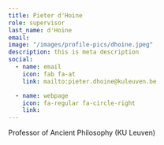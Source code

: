 ```yaml
---
title: Pieter d'Hoine
role: supervisor
last_name: d'Hoine
email: 
image: "/images/profile-pics/dhoine.jpeg"
description: this is meta description
social:
  - name: email
    icon: fab fa-at
    link: mailto:pieter.dhoine@kuleuven.be

  - name: webpage
    icon: fa-regular fa-circle-right
    link: 
---
```


Professor of Ancient Philosophy (KU Leuven)
